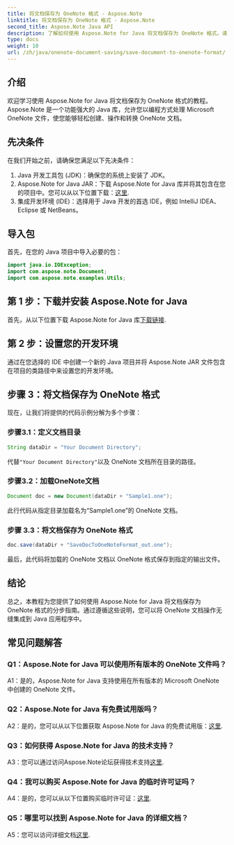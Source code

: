 ```yaml
---
title: 将文档保存为 OneNote 格式 - Aspose.Note
linktitle: 将文档保存为 OneNote 格式 - Aspose.Note
second_title: Aspose.Note Java API
description: 了解如何使用 Aspose.Note for Java 将文档保存为 OneNote 格式。请按照我们的分步指南进行无缝集成。
type: docs
weight: 10
url: /zh/java/onenote-document-saving/save-document-to-onenote-format/
---
```

## 介绍

欢迎学习使用 Aspose.Note for Java 将文档保存为 OneNote 格式的教程。 Aspose.Note 是一个功能强大的 Java 库，允许您以编程方式处理 Microsoft OneNote 文件，使您能够轻松创建、操作和转换 OneNote 文档。

## 先决条件

在我们开始之前，请确保您满足以下先决条件：

1. Java 开发工具包 (JDK)：确保您的系统上安装了 JDK。
2.  Aspose.Note for Java JAR：下载 Aspose.Note for Java 库并将其包含在您的项目中。您可以从以下位置下载：[这里](https://releases.aspose.com/note/java/).
3. 集成开发环境 (IDE)：选择用于 Java 开发的首选 IDE，例如 IntelliJ IDEA、Eclipse 或 NetBeans。

## 导入包

首先，在您的 Java 项目中导入必要的包：

```java
import java.io.IOException;
import com.aspose.note.Document;
import com.aspose.note.examples.Utils;
```

## 第 1 步：下载并安装 Aspose.Note for Java

首先，从以下位置下载 Aspose.Note for Java 库[下载链接](https://releases.aspose.com/note/java/).

## 第 2 步：设置您的开发环境

通过在您选择的 IDE 中创建一个新的 Java 项目并将 Aspose.Note JAR 文件包含在项目的类路径中来设置您的开发环境。

## 步骤 3：将文档保存为 OneNote 格式

现在，让我们将提供的代码示例分解为多个步骤：

### 步骤3.1：定义文档目录

```java
String dataDir = "Your Document Directory";
```

代替`"Your Document Directory"`以及 OneNote 文档所在目录的路径。

### 步骤3.2：加载OneNote文档

```java
Document doc = new Document(dataDir + "Sample1.one");
```

此行代码从指定目录加载名为“Sample1.one”的 OneNote 文档。

### 步骤 3.3：将文档保存为 OneNote 格式

```java
doc.save(dataDir + "SaveDocToOneNoteFormat_out.one");
```

最后，此代码将加载的 OneNote 文档以 OneNote 格式保存到指定的输出文件。

## 结论

总之，本教程为您提供了如何使用 Aspose.Note for Java 将文档保存为 OneNote 格式的分步指南。通过遵循这些说明，您可以将 OneNote 文档操作无缝集成到 Java 应用程序中。

## 常见问题解答

### Q1：Aspose.Note for Java 可以使用所有版本的 OneNote 文件吗？

A1：是的，Aspose.Note for Java 支持使用在所有版本的 Microsoft OneNote 中创建的 OneNote 文件。

### Q2：Aspose.Note for Java 有免费试用版吗？

 A2：是的，您可以从以下位置获取 Aspose.Note for Java 的免费试用版：[这里](https://releases.aspose.com/).

### Q3：如何获得 Aspose.Note for Java 的技术支持？

 A3：您可以通过访问Aspose.Note论坛获得技术支持[这里](https://forum.aspose.com/c/note/28).

### Q4：我可以购买 Aspose.Note for Java 的临时许可证吗？

 A4：是的，您可以从以下位置购买临时许可证：[这里](https://purchase.aspose.com/temporary-license/).

### Q5：哪里可以找到 Aspose.Note for Java 的详细文档？

 A5：您可以访问详细文档[这里](https://reference.aspose.com/note/java/).